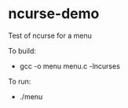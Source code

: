 # ncurse-demo

Test of ncurse for a menu

To build:

- gcc -o menu menu.c -lncurses

To run:

- ./menu

